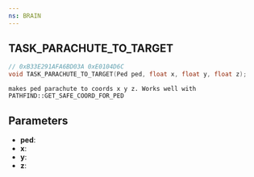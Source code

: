 ```yaml
---
ns: BRAIN
---
```

## TASK_PARACHUTE_TO_TARGET

```c
// 0xB33E291AFA6BD03A 0xE0104D6C
void TASK_PARACHUTE_TO_TARGET(Ped ped, float x, float y, float z);
```

```
makes ped parachute to coords x y z. Works well with PATHFIND::GET_SAFE_COORD_FOR_PED  
```

## Parameters
* **ped**: 
* **x**: 
* **y**: 
* **z**: 

